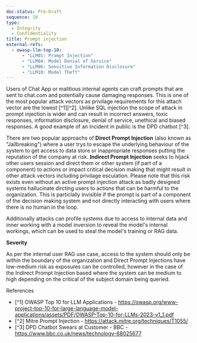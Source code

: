 ```yaml
---
doc-status: Pre-Draft
sequence: 10
type:
  - Integrity
  - Confidentiality
title: Prompt injection
external-refs:
  - owasp-llm-top-10:
      - "LLM01: Prompt Injection"
      - "LLM04: Model Denial of Service"
      - "LLM06: Sensitive Information Disclosure"
      - "LLM10: Model Theft"
---
```


Users of Chat App or malitious internal agents can craft prompts that are sent to chat.com and potentially cause damaging responses. This is one of the most popular attack vectors as privilage requirements for this attach vector are the lowest [^1][^2]. Unlike SQL injection the scope of attack in prompt injection is wider and can result in incorrect answers, toxic responses, information disclosure, denial of service, unethical and biased responses. A good example of an incident in public is the DPD chatbot [^3]. 

There are two popular approachs of **Direct Prompt Injection** (also known as "Jailbreaking") where a user trys to escape the underlying behaviour of the system to get access to data store or inappropriate responses putting the reputation of the company at risk. **Indirect Prompt Injection** seeks to hijack other users session and direct them or other system (if part of a component) to actions or impact critical decision making that might result in other attack vectors including privilage esculation. Please note that this risk exists even without an active prompt injection attack as badly designed systems hallucinate dircting users to actions that can be harmful to the organization. This is particlally invisible if the prompt is part of a component of the decision making system and not directly interacting with users where there is no human in the loop. 

Additionally attacks can profile systems due to access to internal data and inner working with a model inversion to reveal the model's internal workings, which can be used to steal the model's training or RAG data.

**Severity**

As per the internal user RAG use case, access to the system should only be within the boundary of the organization and Direct Prompt Injections have low-medium risk as exposures can be controlled, however in the case of the Indirect Prompt Injection based where the system can be medium to high depending on the critical of the subject domain being queried.

References
* [^1] OWASP Top 10 for LLM Applications - https://owasp.org/www-project-top-10-for-large-language-model-applications/assets/PDF/OWASP-Top-10-for-LLMs-2023-v1_1.pdf
* [^2] Mitre Prompt Injection - https://attack.mitre.org/techniques/T1055/
* [^3] DPD Chatbot Swears at Customer - BBC - https://www.bbc.co.uk/news/technology-68025677
